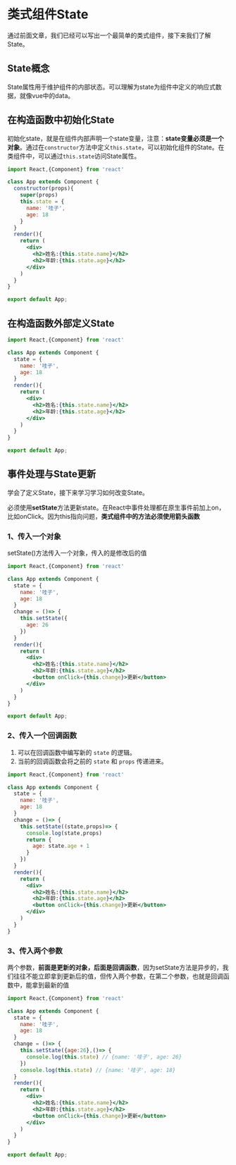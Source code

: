 # 类式组件State

通过前面文章，我们已经可以写出一个最简单的类式组件，接下来我们了解State。

## State概念

State属性用于维护组件的内部状态。可以理解为state为组件中定义的响应式数据，就像vue中的data。

## 在构造函数中初始化State

初始化state，就是在组件内部声明一个state变量，注意：**state变量必须是一个对象**。通过在`constructor`方法中定义`this.state`，可以初始化组件的State。在类组件中，可以通过`this.state`访问State属性。

```jsx
import React,{Component} from 'react'

class App extends Component {
  constructor(props){
    super(props)
    this.state = {
      name: '哇子',
      age: 18
    }
  }
  render(){
    return (
      <div>
        <h2>姓名:{this.state.name}</h2>
        <h2>年龄:{this.state.age}</h2>
      </div>
    )
  }
}

export default App;
```

## 在构造函数外部定义State

```jsx
import React,{Component} from 'react'

class App extends Component {
  state = {
    name: '哇子',
    age: 18
  }
  render(){
    return (
      <div>
        <h2>姓名:{this.state.name}</h2>
        <h2>年龄:{this.state.age}</h2>
      </div>
    )
  }
}

export default App;
```

## 事件处理与State更新

学会了定义State，接下来学习学习如何改变State。

必须使用**setState**方法更新state。在React中事件处理都在原生事件前加上on，比如onClick。因为this指向问题，**类式组件中的方法必须使用箭头函数**

### 1、传入一个对象

setState()方法传入一个对象，传入的是修改后的值

```jsx
import React,{Component} from 'react'

class App extends Component {
  state = {
    name: '哇子',
    age: 18
  }
  change = ()=> {
    this.setState({
      age: 26
    })
  }
  render(){
    return (
      <div>
        <h2>姓名:{this.state.name}</h2>
        <h2>年龄:{this.state.age}</h2>
        <button onClick={this.change}>更新</button>
      </div>
    )
  }
}

export default App;
```

### 2、传入一个回调函数

1. 可以在回调函数中编写新的 `state` 的逻辑。
2. 当前的回调函数会将之前的 `state` 和 `props` 传递进来。

```jsx
import React,{Component} from 'react'

class App extends Component {
  state = {
    name: '哇子',
    age: 18
  }
  change = ()=> {
    this.setState((state,props)=> {
      console.log(state,props)
      return {
        age: state.age + 1
      }
    })
  }
  render(){
    return (
      <div>
        <h2>姓名:{this.state.name}</h2>
        <h2>年龄:{this.state.age}</h2>
        <button onClick={this.change}>更新</button>
      </div>
    )
  }
}
```

### 3、传入两个参数

两个参数，**前面是更新的对象，后面是回调函数**，因为setState方法是异步的，我们往往不能立即拿到更新后的值，但传入两个参数，在第二个参数，也就是回调函数中，能拿到最新的值

```jsx
import React,{Component} from 'react'

class App extends Component {
  state = {
    name: '哇子',
    age: 18
  }
  change = ()=> {
    this.setState({age:26},()=> {
      console.log(this.state) // {name: '哇子', age: 26}
    })
    console.log(this.state) // {name: '哇子', age: 18}
  }
  render(){
    return (
      <div>
        <h2>姓名:{this.state.name}</h2>
        <h2>年龄:{this.state.age}</h2>
        <button onClick={this.change}>更新</button>
      </div>
    )
  }
}

export default App;
```

